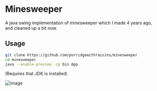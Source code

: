 # Minesweeper

A java swing implementation of minesweeper which I made 4 years ago, and cleaned up a bit now.

## Usage
```bash
git clone https://github.com/porridgewithraisins/minesweeper
cd minesweeper
java --enable-preview -cp bin App
```
(Requires that JDK is installed)

![image](https://user-images.githubusercontent.com/72668511/131161900-842c44a7-1458-4352-8a0e-e192442e6106.png)
